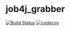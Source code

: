 # job4j_grabber
[![Build Status](https://travis-ci.com/Stilan/job4j_grabber.svg?branch=master)](https://travis-ci.com/Stilan/job4j_grabber)
[![codecov](https://codecov.io/gh/Stilan/job4j_grabber/branch/master/graph/badge.svg?token=UZDS6YVXA9)](https://codecov.io/gh/Stilan/job4j_grabber)

